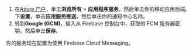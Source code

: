 
1. 在[Azure 门户](https://portal.azure.com/)，单击**浏览所有** > **应用程序服务**，然后单击你的移动应用后端。 下**设置**，单击**应用服务推送**，然后单击你的通知中心名称。
2. 转到**Google (GCM)**，输入从 Firebase 控制台中，获取的 FCM 服务器密钥，然后单击**保存**。

你的服务现在配置为使用 Firebase Cloud Messaging。

<!-- URLs. -->

<!-- images -->
